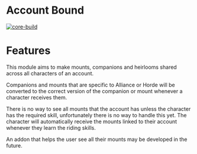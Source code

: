 # Account Bound
[![core-build](https://github.com/tkn963/mod-accountbound/workflows/core-build/badge.svg?branch=master&event=push)](https://github.com/tkn963/mod-accountbound/actions?query=workflow%3Acore-build+branch%3Amaster+event%3Apush)

# Features
This module aims to make mounts, companions and heirlooms shared across all characters of an account.

Companions and mounts that are specific to Alliance or Horde will be converted to the correct version of the companion or mount whenever a character receives them.

There is no way to see all mounts that the account has unless the character has the required skill, unfortunately there is no way to handle this yet. The character will automatically receive the mounts linked to their account whenever they learn the riding skills.

An addon that helps the user see all their mounts may be developed in the future.
